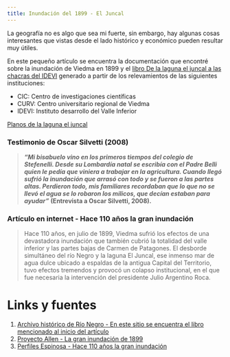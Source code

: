 ```yaml
---
title: Inundación del 1899 - El Juncal
---
```


La geografía no es algo que sea mi fuerte, sin embargo, hay algunas cosas interesantes que vistas desde el lado histórico y económico pueden resultar muy útiles.

En este pequeño artículo se encuentra la documentación que encontré sobre la inundación de Viedma en 1899 y el [libro De la laguna el juncal a las chacras del IDEVI](https://6a3b3110-5d8e-40d2-afb5-538787f57380.filesusr.com/ugd/1b8413_19bc7cab0f304eff9486f0af2d75a655.pdf) generado a partir de los relevamientos de las siguientes instituciones:
- CIC: Centro de investigaciones científicas
- CURV: Centro universitario regional de Viedma
- IDEVI: Instituto desarrollo del Valle Inferior


[Planos de la laguna el juncal](planos-inundacion-1899.md)

### Testimonio de Oscar Silvetti (2008)
>**_“Mi bisabuelo vino en los primeros tiempos del colegio de Stefenelli. Desde su Lombardía natal se escribía con el Padre Belli quien le pedía que viniera a trabajar en la agricultura. Cuando llegó sufrió la inundación que arrasó con todo y se fueron a las partes altas. Perdieron todo, mis familiares recordaban que lo que no se llevó el agua se lo robaron los milicos, que decían estaban para ayudar”_** **(Entrevista a Oscar Silvetti, 2008).**

### Artículo en internet - Hace 110 años la gran inundación 
>Hace 110 años, en julio de 1899, Viedma sufrió los efectos de una devastadora inundación que también cubrió la totalidad del valle inferior y las partes bajas de Carmen de Patagones. El desborde simultáneo del río Negro y la laguna El Juncal, ese inmenso mar de agua dulce ubicado a espaldas de la antigua Capital del Territorio, tuvo efectos tremendos y provocó un colapso institucional, en el que fue necesaria la intervención del presidente Julio Argentino Roca.

# Links y fuentes
1.  [Archivo histórico de Río Negro - En este sitio se encuentra el libro mencionado al inicio del artículo](https://marcosvig2010.wixsite.com/archivo-historico)
2. [Proyecto Allen - La gran inundación de 1899](http://www.proyectoallen.com.ar/3/?p=6449)
3. [Perfiles Espinosa - Hace 110 años la gran inundación](http://perfilesespinosa.blogspot.com/2009/07/hace-110-anos-la-gran-inundacion.html)